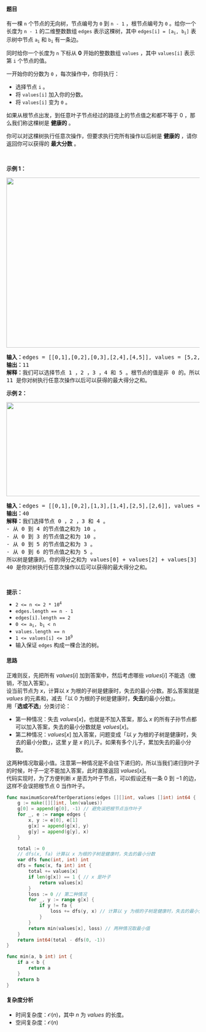 #### 题目

<p>有一棵 <code>n</code>&nbsp;个节点的无向树，节点编号为 <code>0</code>&nbsp;到 <code>n - 1</code>&nbsp;，根节点编号为 <code>0</code>&nbsp;。给你一个长度为 <code>n - 1</code>&nbsp;的二维整数数组&nbsp;<code>edges</code>&nbsp;表示这棵树，其中&nbsp;<code>edges[i] = [a<sub>i</sub>, b<sub>i</sub>]</code>&nbsp;表示树中节点&nbsp;<code>a<sub>i</sub></code>&nbsp;和&nbsp;<code>b<sub>i</sub></code>&nbsp;有一条边。</p>

<p>同时给你一个长度为 <code>n</code>&nbsp;下标从 <strong>0</strong>&nbsp;开始的整数数组&nbsp;<code>values</code>&nbsp;，其中&nbsp;<code>values[i]</code>&nbsp;表示第 <code>i</code>&nbsp;个节点的值。</p>

<p>一开始你的分数为 <code>0</code>&nbsp;，每次操作中，你将执行：</p>

<ul>
	<li>选择节点&nbsp;<code>i</code>&nbsp;。</li>
	<li>将&nbsp;<code>values[i]</code>&nbsp;加入你的分数。</li>
	<li>将&nbsp;<code>values[i]</code>&nbsp;变为&nbsp;<code>0</code>&nbsp;。</li>
</ul>

<p>如果从根节点出发，到任意叶子节点经过的路径上的节点值之和都不等于 0 ，那么我们称这棵树是 <strong>健康的</strong>&nbsp;。</p>

<p>你可以对这棵树执行任意次操作，但要求执行完所有操作以后树是&nbsp;<strong>健康的</strong>&nbsp;，请你返回你可以获得的 <strong>最大分数</strong>&nbsp;。</p>

<p>&nbsp;</p>

<p><strong class="example">示例 1：</strong></p>

<p><img alt="" src="https://assets.leetcode.com/uploads/2023/10/11/graph-13-1.png" style="width: 515px; height: 443px;" /></p>

<pre>
<b>输入：</b>edges = [[0,1],[0,2],[0,3],[2,4],[4,5]], values = [5,2,5,2,1,1]
<b>输出：</b>11
<b>解释：</b>我们可以选择节点 1 ，2 ，3 ，4 和 5 。根节点的值是非 0 的。所以从根出发到任意叶子节点路径上节点值之和都不为 0 。所以树是健康的。你的得分之和为 values[1] + values[2] + values[3] + values[4] + values[5] = 11 。
11 是你对树执行任意次操作以后可以获得的最大得分之和。
</pre>

<p><strong class="example">示例 2：</strong></p>

<p><img alt="" src="https://assets.leetcode.com/uploads/2023/10/11/graph-14-2.png" style="width: 522px; height: 245px;" /></p>

<pre>
<b>输入：</b>edges = [[0,1],[0,2],[1,3],[1,4],[2,5],[2,6]], values = [20,10,9,7,4,3,5]
<b>输出：</b>40
<b>解释：</b>我们选择节点 0 ，2 ，3 和 4 。
- 从 0 到 4 的节点值之和为 10 。
- 从 0 到 3 的节点值之和为 10 。
- 从 0 到 5 的节点值之和为 3 。
- 从 0 到 6 的节点值之和为 5 。
所以树是健康的。你的得分之和为 values[0] + values[2] + values[3] + values[4] = 40 。
40 是你对树执行任意次操作以后可以获得的最大得分之和。
</pre>

<p>&nbsp;</p>

<p><strong>提示：</strong></p>

<ul>
	<li><code>2 &lt;= n &lt;= 2 * 10<sup>4</sup></code></li>
	<li><code>edges.length == n - 1</code></li>
	<li><code>edges[i].length == 2</code></li>
	<li><code>0 &lt;= a<sub>i</sub>, b<sub>i</sub> &lt; n</code></li>
	<li><code>values.length == n</code></li>
	<li><code>1 &lt;= values[i] &lt;= 10<sup>9</sup></code></li>
	<li>输入保证&nbsp;<code>edges</code>&nbsp;构成一棵合法的树。</li>
</ul>

#### 思路

正难则反，先把所有 $\textit{values}[i]$ 加到答案中，然后考虑哪些 $\textit{values}[i]$ 不能选（撤销，不加入答案）。  
设当前节点为 $x$，计算以 $x$ 为根的子树是健康时，失去的最小分数。那么答案就是 $\textit{values}$ 的元素和，减去「以 $0$ 为根的子树是健康时，**失去**的最小分数」。  
用「**选或不选**」分类讨论：
- 第一种情况：失去 $\textit{values}[x]$，也就是不加入答案，那么 $x$ 的所有子孙节点都可以加入答案，失去的最小分数就是 $\textit{values}[x]$。
- 第二种情况：$\textit{values}[x]$ 加入答案，问题变成「以 $y$ 为根的子树是健康时，失去的最小分数」，这里 $y$ 是 $x$ 的儿子。如果有多个儿子，累加失去的最小分数。

这两种情况取最小值。注意第一种情况是不会往下递归的，所以当我们递归到叶子的时候，叶子一定不能加入答案，此时直接返回 $\textit{values}[x]$。  
代码实现时，为了方便判断 $x$ 是否为叶子节点，可以假设还有一条 $0$ 到 $-1$ 的边，这样不会误把根节点 $0$ 当作叶子。

```go  
func maximumScoreAfterOperations(edges [][]int, values []int) int64 {
	g := make([][]int, len(values))
	g[0] = append(g[0], -1) // 避免误把根节点当作叶子
	for _, e := range edges {
		x, y := e[0], e[1]
		g[x] = append(g[x], y)
		g[y] = append(g[y], x)
	}

	total := 0
	// dfs(x, fa) 计算以 x 为根的子树是健康时，失去的最小分数
	var dfs func(int, int) int
	dfs = func(x, fa int) int {
		total += values[x]
		if len(g[x]) == 1 { // x 是叶子
			return values[x]
		}
		loss := 0 // 第二种情况
		for _, y := range g[x] {
			if y != fa {
				loss += dfs(y, x) // 计算以 y 为根的子树是健康时，失去的最小分数
			}
		}
		return min(values[x], loss) // 两种情况取最小值
	}
	return int64(total - dfs(0, -1))
}

func min(a, b int) int {
	if a < b {
		return a
	}
	return b
}
```

#### 复杂度分析

- 时间复杂度：$\mathcal{O}(n)$，其中 $n$ 为 $\textit{values}$ 的长度。
- 空间复杂度：$\mathcal{O}(n)$

